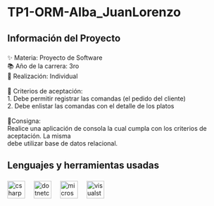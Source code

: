 <h1 align="left">TP1-ORM-Alba_JuanLorenzo</h1>

###

<h2 align="left">Información del Proyecto</h2>

###

<p align="left">✨ Materia: Proyecto de Software<br>📚 Año de la carrera: 3ro<br>🎯 Realización: Individual<br><br>🎲 Criterios de aceptación:<br>1. Debe permitir registrar las comandas (el pedido del cliente)<br>2. Debe enlistar las comandas con el detalle de los platos<br><br>📌Consigna:<br>Realice una aplicación de consola la cual cumpla con los criterios de aceptación. La misma<br>debe utilizar base de datos relacional.</p>

###

<h2 align="left">Lenguajes y herramientas usadas</h2>

###

<div align="left">
  <img src="https://cdn.jsdelivr.net/gh/devicons/devicon/icons/csharp/csharp-original.svg" height="40" alt="csharp logo"  />
  <img width="12" />
  <img src="https://cdn.jsdelivr.net/gh/devicons/devicon/icons/dotnetcore/dotnetcore-original.svg" height="40" alt="dotnetcore logo"  />
  <img width="12" />
  <img src="https://cdn.simpleicons.org/microsoftsqlserver/CC2927" height="40" alt="microsoftsqlserver logo"  />
  <img width="12" />
  <img src="https://skillicons.dev/icons?i=visualstudio" height="40" alt="visualstudio logo"  />
</div>

###
